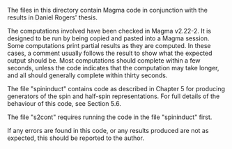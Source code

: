 The files in this directory contain Magma code in conjunction with the results in Daniel Rogers' thesis.

The computations involved have been checked in Magma v2.22-2. It is designed to be run by being copied and pasted into a Magma session. Some computations print partial results as they are computed. In these cases, a comment usually follows the result to show what the expected output should be. Most computations should complete within a few seconds, unless the code indicates that the computation may take longer, and all should generally complete within thirty seconds.

The file "spininduct" contains code as described in Chapter 5 for producing generators of the spin and half-spin representations. For full details of the behaviour of this code, see Section 5.6.

The file "s2cont" requires running the code in the file "spininduct" first.

If any errors are found in this code, or any results produced are not as expected, this should be reported to the author.
